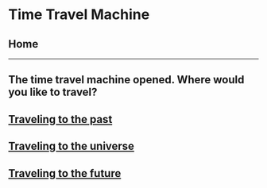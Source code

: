 # Time Travel Machine
## Home 
---
## The time travel machine opened. Where would you like to travel?
## [Traveling to the past](past/year.md) 
## [Traveling to the universe](time-travel-to-the-universe/year.md)
## [Traveling to the future](future/year.md)
